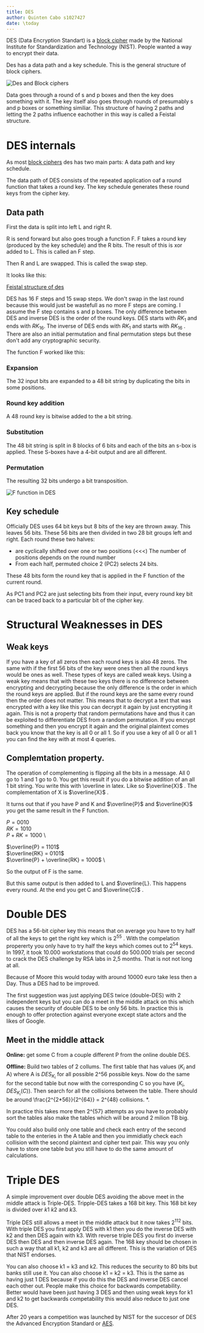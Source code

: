 ```yaml
---
title: DES
author: Quinten Cabo s1027427
date: \today
---
```


DES (Data Encryption Standart) is a [block cipher](block.md) made by the National Institute for Standardization and Technology (NIST). People wanted a way to encrypt their data. 

Des has a data path and a key schedule. This is the general structure of block ciphers. 

![Des and Block ciphers](des.jpeg)

Data goes through a round of s and p boxes and then the key does something with it. The key itself also goes through rounds of presumably s and p boxes or something similiar. This structure of having 2 paths and letting the 2 paths influence eachother in this way is called a Feistal structure.

# DES internals

As most [block ciphers](block.md) des has two main parts: A data path and key schedule. 

The data path of DES consists of the repeated application oaf a round function that takes a round key. The key schedule generates these round keys from the cipher key.

## Data path

First the data is split into left L and right R. 

R is send forward but also goes trough a function F. F takes a round key (produced by the key schedule) and the R bits. The result of this is xor added to L. This is called an F step.  

Then R and L are swapped. This is called the swap step. 

It looks like this: 

[Feistal structure of des](feistal.jpeg)

DES has 16 F steps and 15 swap steps. We don't swap in the last round because this would just be wastefull as no more F steps are coming. I assume the F step contains s and p boxes.  The only difference between DES and inverse DES is the order of the round keys. DES starts with $RK_1$ and ends with $RK_16$. The inverse of DES ends with $RK_1$ and starts with $RK_16$ . There are also an initial permutation and final permutation steps but these don't add any cryptographic security. 

The function F worked like this:

### Expansion
The 32 input bits are expanded to a 48 bit string by duplicating the bits in some positions.

### Round key addition
A 48 round key is bitwise added to the a bit string.

### Substitution 
The 48 bit string is split in 8 blocks of 6 bits and each of the bits an s-box is applied. These S-boxes have a 4-bit output and are all different. 

### Permutation 
The resulting 32 bits undergo a bit transposition. 

![F function in DES](fdes.jpeg)

## Key schedule

Officially DES uses 64 bit keys but 8 bits of the key are thrown away. This leaves 56 bits. These 56 bits are then divided in two 28 bit groups left and  right. Each round these two halves:

- are cyclically shifted over one or two positions (<<<) The number of positions depends on the round number
- From each half, permuted choice 2 (PC2) selects 24 bits. 

These 48 bits form the round key that is applied in the F function of the current round.

As PC1 and PC2 are just selecting bits from their input, every round key bit can be traced back to a particular bit of the cipher key.

# Structural Weaknesses in DES

## Weak keys 

If you have a key of all zeros then each round keys is also 48 zeros. The same with if the first 56 bits of the key were ones then all the round keys would be ones as well. These types of keys are called weak keys. Using a weak key means that with these two keys there is no difference between encrypting and decrypting because the only difference is the order in which the round keys are applied. But if the round keys are the same every round then the order does not matter. This means that to decrypt a text that was encrypted with a key like this you can decrypt it again by just encrypting it again. 
This is not a property that random permutations have and thus it can be exploited to differentiate DES from a random permutation. If you encrypt something and then you encrypt it again and the original plaintext comes back you know that the key is all 0 or all 1. So if you use a key of all 0 or all 1 you can find the key with at most 4 queries. 

## Complemtation property.

The operation of complementing is flipping all the bits in a message. All 0 go to 1 and 1 go to 0. You get this result if you do a bitwise addition of an all 1 bit string. You write this with \overline in latex. Like so $\overline{X}$ . The complementation of X is $\overline{X}$ . 

It turns out that if you have P and K and $\overline{P}$ and $\overline{K}$ you get the same result in the F function.

$P = 0010$ \
$RK = 1010$ \
$P + RK = 1000$ \

$\overline{P} = 1101$ \
$\overline{RK} = 0101$ \
$\overline{P} + \overline{RK} = 1000$ \

So the output of F is the same. 

But this same output is then added to L and $\overline{L}. This happens every round. At the end you get C and $\overline{C}$ . 

# Double DES 

DES has a 56-bit cipher key this means that on average you have to try half of all the keys to get the right key which is $2^{55}$ . With the compelation propererty you only have to try half the keys which comes out to $2^{54}$ keys. In 1997, it took 10.000 workstations that could do 500.000 trials per second to crack the DES challenge by RSA labs in 2,5 months. That is not not long at all.

Because of Moore this would today with around 10000 euro take less then a Day. Thus a DES had to be improved.

The first suggestion was just applying DES twice (double-DES) with 2 independent keys but you can do a meet in the middle attack on this which causes the security of double DES to be only 56 bits. In practice this is enough to offer protection against everyone except state actors and the likes of Google. 

## Meet in the middle attack

**Online:** get some C from a couple different P from the online double DES.

**Offline:** Build two tables of 2 collums. The first table that has values ($K_i$ and A) where A is $DES_{K_i}$ for all possible 2^56 possible keys. Now do the same for the second table but now with the corresponding C so you have ($K_i$, $DES_{K_i}(C)$). Then search for all the collisions between the table.  There should be around \frac{2^{2*56}}{2^{64}} = 2^{48} collisions. *.  

In practice this takes more then 2^{57} attempts as you have to probably sort the tables also make the tables which will be around 2 milion TB big. 

You could also build only one table and check each entry of the second table to the enteries in the A table and then you immidiatly check each collision with the second plaintext and cipher text pair. This way you only have to store one table but you still have to do the same amount of calculations. 

# Triple DES

A simple improvement over double DES avoiding the above meet in the middle attack is Triple-DES. Tripple-DES takes a 168 bit key. This 168 bit key is divided over $k1$ $k2$ and $k3$. 

Triple DES still allows a meet in the middle attack but it now takes $2^{112}$ bits. With triple DES you first apply DES with k1 then you do the inverse DES with k2 and then DES again with k3. With reverse triple DES you first do inverse DES then DES and then inverse DES again. The 168 key should be chosen in such a way that all k1, k2 and k3 are all different. This is the variation of DES that NIST endorses. 

You can also choose k1 = k3 and k2. This reduces the security to 80 bits but banks still use it. 
You can also choose k1 = k2 = k3. This is the same as having just 1 DES because if you do this the DES and inverse DES cancel each other out. People make this choice for backwards competability. Better would have been just having 3 DES and then using weak keys for k1 and k2 to get backwards competability this would also reduce to just one DES.  


After 20 years a competition was launched by NIST for the succesor of DES the Advanced Encryption Standard or [AES](aes.md).


